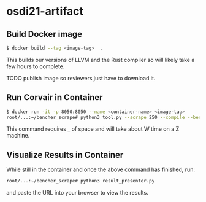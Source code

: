 # osdi21-artifact

## Build Docker image

```sh
$ docker build --tag <image-tag>  .
```

This builds our versions of LLVM and the Rust compiler so will likely take 
a few hours to complete.

TODO publish image so reviewers just have to download it. 

## Run Corvair in Container

```sh
$ docker run -it -p 8050:8050 --name <container-name> <image-tag>
root/...:~/bencher_scrape# python3 tool.py --scrape 250 --compile --bench 32 --local
```

This command requires _ of space and will take about W time on a Z machine. 

## Visualize Results in Container

While still in the container and once the above command has finished, run: 

```sh
root/...:~/bencher_scrape# python3 result_presenter.py
```

and paste the URL into your browser to view the results. 
